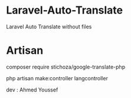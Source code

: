 # Laravel-Auto-Translate
Laravel Auto Translate without files 

# Artisan

composer require stichoza/google-translate-php



php artisan make:controller langcontroller

dev : Ahmed Youssef
